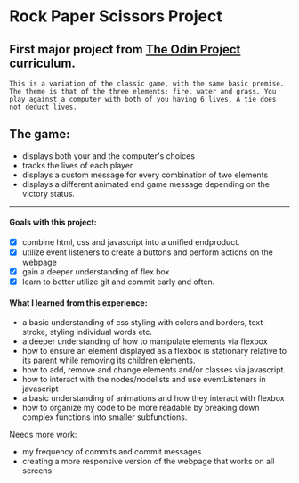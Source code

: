 
# Rock Paper Scissors Project
## First major project from [The Odin Project](https://www.theodinproject.com/paths/foundations/courses/foundations/lessons/revisiting-rock-paper-scissors) curriculum. 
    This is a variation of the classic game, with the same basic premise. The theme is that of the three elements; fire, water and grass. You play against a computer with both of you having 6 lives. A tie does not deduct lives. 

## The game:
 - displays both your and the computer's choices 
 - tracks the lives of each player  
 - displays a custom message for every combination of two elements 
 - displays a different animated end game message depending on the victory status.

--------------------

#### Goals with this project:
- [x] combine html, css and javascript into a unified endproduct. 
- [x]  utilize event listeners to create a buttons and perform actions on the webpage
- [x] gain a deeper understanding of flex box
- [x] learn to better utilize git and commit early and often.

#### What I learned from this experience: 
- a basic understanding of css styling with colors and borders, text-stroke, styling individual words etc.
- a deeper understanding of how to manipulate elements via flexbox
- how to ensure an element displayed as a flexbox is stationary relative to its parent while removing its children elements.
- how to add, remove and change elements and/or classes via javascript. 
- how to interact with the nodes/nodelists and use eventListeners in javascript  
- a basic understanding of animations and how they interact with flexbox
- how to organize my code to be more readable by breaking down complex functions into smaller subfunctions. 

Needs more work: 
- my frequency of commits and commit messages
- creating a more responsive version of the webpage that works on all screens


